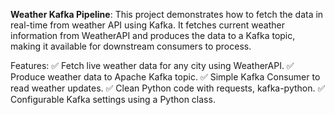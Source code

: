 **Weather Kafka Pipeline**:
This project demonstrates how to fetch the data in real-time from weather API using Kafka.
It fetches current weather information from WeatherAPI and produces the data to a Kafka topic, making it available for downstream consumers to process.

Features:
✅ Fetch live weather data for any city using WeatherAPI.
✅ Produce weather data to Apache Kafka topic.
✅ Simple Kafka Consumer to read weather updates.
✅ Clean Python code with requests, kafka-python.
✅ Configurable Kafka settings using a Python class.

